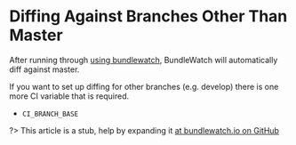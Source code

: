 # Diffing Against Branches Other Than Master
After running through [using bundlewatch](getting-started/using-bundlewatch.md), BundleWatch will automatically diff against master.

If you want to set up diffing for other branches (e.g. develop) there is one more CI variable that is required.
- `CI_BRANCH_BASE`

?> This article is a stub, help by expanding it [at bundlewatch.io on GitHub](https://github.com/bundlewatch/bundlewatch.io/tree/master/docs/getting-started)
